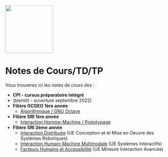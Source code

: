 <img src="https://github.com/truillet/upssitech/blob/master/logo_upssitech.png" width=150>

# Notes de Cours/TD/TP
Vous trouverez ici les notes de cours des :

* **CPI - cursus préparatoire intégré**
 * (bientôt - ouverture septembre 2022)
* **Filière GCGEO 1ère année**
  * [Algorithmique / GNU Octave](https://github.com/truillet/upssitech/tree/master/GCGEO/1A)
* **Filière SRI 1ère année**
  * [Interaction Homme-Machine / Prototypage](https://github.com/truillet/upssitech/blob/master/SRI/1A/README.md)
* **Filière SRI 3ème année**
  * [Interaction Distribuée](https://github.com/truillet/upssitech/tree/master/SRI/3A/ID) (UE Conception et et Mise en Oeuvre des Systèmes Robotiques)
  * [Interaction Humain-Machine Multimodale](https://github.com/truillet/upssitech/blob/master/SRI/3A/IHM/README.md) (UE Systèmes Interactifs)
  * [Facteurs Humains et Accessibilité](https://github.com/truillet/upssitech/blob/master/SRI/3A/FH/README.md) (UE Mineure Interaction Avancée)




